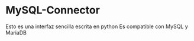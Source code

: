 # MySQL-Connector
Esto es una interfaz sencilla escrita en python
Es compatible con MySQL y MariaDB
